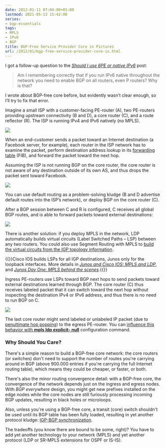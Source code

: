 ```yaml
---
date: 2012-01-11 07:04:00+01:00
lastmod: 2021-05-13 15:42:00
series:
- bgp-essentials
tags:
- MPLS
- IPv6
- BGP
title: BGP-Free Service Provider Core in Pictures
url: /2012/01/bgp-free-service-provider-core-in.html
---
```

I got a follow-up question to the [*Should I use 6PE or native IPv6*](https://blog.ipspace.net/2012/01/should-i-use-6pe-or-native-ipv6.html) post: 

> Am I remembering correctly that if you run IPv6 native throughout the network you need to enable BGP on all routers, even P routers? Why is that?

I wrote about BGP-free core before, but evidently wasn’t clear enough, so I’ll try to fix that error.

Imagine a small ISP with a customer-facing PE-router (A), two PE-routers providing upstream connectivity (B and D), a core router (C), and a route reflector (R). The ISP is running IPv4 and IPv6 natively (no MPLS).
<!--more-->
![](s400-BGP_FC_1.png)

When an end-customer sends a packet toward an Internet destination (a Facebook server, for example), each router in the ISP network has to examine the packet, perform destination address lookup in its [forwarding table](https://blog.ipspace.net/2010/09/ribs-and-fibs.html) (FIB), and forward the packet toward the next hop.

Assuming the ISP is not running BGP on the core router, the core router is not aware of any destination outside of its own AS, and thus drops the packet sent toward Facebook.

![](s400-BGP_FC_2.png)

You can use default routing as a problem-solving kludge (B and D advertise default routes into the ISP’s network), or deploy BGP on the core router (C).

After a BGP session between C and R is configured, C receives all global BGP routes, and is able to forward packets toward external destinations:

![](s400-BGP_FC_3.png)

There is another solution: if you deploy MPLS in the network, LDP automatically builds virtual circuits (Label Switched Paths – LSP) between any two routers. You could also use Segment Routing with MPLS to [build the virtual circuits from the IGP topology information](https://blog.ipspace.net/2021/05/segment-routing-ids-mpls-labels.html).

{{<note info>}}Cisco IOS builds LSPs for all IGP destinations, Junos only for the loopback interfaces. More details in [*Junos and Cisco IOS: MPLS and LDP*](https://blog.ipspace.net/2011/11/junos-versus-cisco-ios-mpls-and-ldp.html), and [*Junos Day One: MPLS behind the scenes*](https://blog.ipspace.net/2011/12/junos-day-one-mpls-behind-scenes.html).{{</note>}}

Ingress PE-routers use LSPs toward BGP next hops to send packets toward external destinations learned through BGP. The core router (C) thus receives labeled packet that it can switch toward the next hop without inspecting the destination IPv4 or IPv6 address, and thus there is no need to run BGP on C.

![](s400-BGP_FC_4.png)

The last core router might send labeled or unlabeled IP packet (due to [penultimate hop popping](https://blog.ipspace.net/2011/07/penultimate-hop-popping-php-demystified.html)) to the egress PE-router. You can [influence this behavior with **mpls ldp explicit- null**](https://www.ipspace.net/kb/tag/MPLS/Implicit_Explicit_NULL.html) configuration command.

### Why Should You Care?

There's a simple reason to build a BGP-free core network: the core routers (or switches) don't need to support the number of routes you're carrying around in BGP (above 900.000 entries if you're carrying the full Internet routing table), which means they could be cheaper, or faster, or both. 

There's also the minor routing convergence detail: with a BGP-free core, the convergence of the network depends just on the ingress and egress nodes. With *BGP everywhere* design, you might get new prefixes installed on the edge nodes while the core nodes are still furiously processing incoming BGP updates, resulting in black holes or microloops. 

Also, unless you're using a BGP-free core, a transit (core) switch shouldn't be used until its BGP table has been fully loaded, resulting in yet another protocol kludge: [IGP-BGP synchronization](https://blog.ipspace.net/2017/08/synchronizing-bgp-and-ospf-or-ospf-and.html).

The tradeoffs (you know there are bound to be some, right)? You have to add yet another technology to your network (MPLS) and yet another protocol (LDP or SR-MPLS extensions for OSPF or IS-IS).
